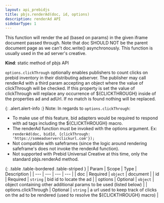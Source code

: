 ```yaml
---
layout: api_prebidjs
title: pbjs.renderAd(doc, id, options)
description: renderAd API
sidebarType: 1
---
```



This function will render the ad (based on params) in the given iframe document passed through. Note that doc SHOULD NOT be the parent document page as we can't doc.write() asynchronously. This function is usually used in the ad server's creative.

**Kind**: static method of pbjs API

`options.clickThrough` optionally enables publishers to count clicks on prebid inventory in their distributing adserver.
The publisher may call renderAd with a third param accepting an object where the value of clickThrough will be checked.
If this property is set the value of clickThrough will replace any occurrence of ${CLICKTHROUGH} inside of the properties ad and adUrl. If no match is found nothing will be replaced.

{: .alert.alert-info :}
Note: In regards to `options.clickThrough`:
- To make use of this feature, bid adapters would be required to respond with ad tags including the ${CLICKTHROUGH} macro.
- The renderAd function must be invoked with the options argument. Ex: `renderAd(doc, bidId, {clickThrough: 'https://someadserverclickurl.com'});`
- Not compatible with safeframes (since the logic around rendering safeframe's does not invoke the renderAd function).
- Not supported with Prebid Universal Creative at this time, only the standard pbjs.renderAd method.


{: .table .table-bordered .table-striped }
| Param | Scope | Type | Description |
| --- | --- | --- | --- |
| doc | Required | `object` | document |
| id | Required | `string` | bid id to locate the ad |
| options | Optional | `object` | object containing other additional params to be used (listed below) |
| options.clickThrough | Optional | `string` | a url used to keep track of clicks on the ad to be rendered (used to resolve the ${CLICKTHROUGH} macro) |
